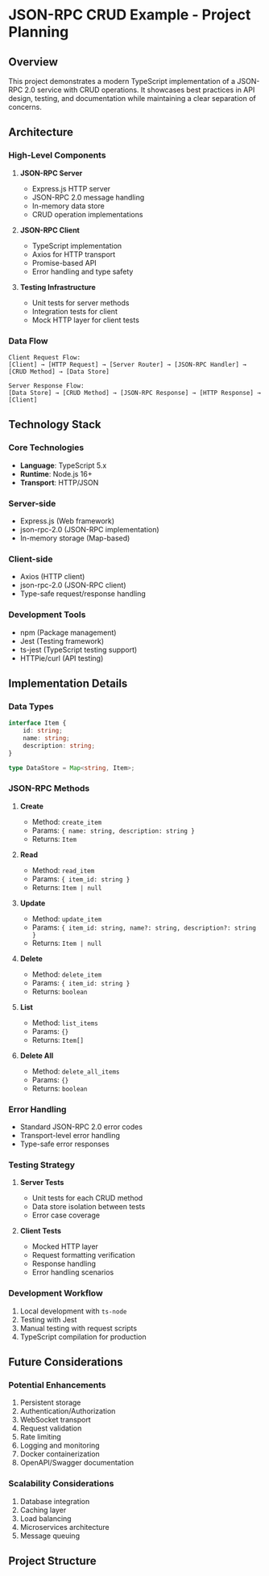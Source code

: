# JSON-RPC CRUD Example - Project Planning

## Overview
This project demonstrates a modern TypeScript implementation of a JSON-RPC 2.0 service with CRUD operations. It showcases best practices in API design, testing, and documentation while maintaining a clear separation of concerns.

## Architecture

### High-Level Components
1. **JSON-RPC Server**
   - Express.js HTTP server
   - JSON-RPC 2.0 message handling
   - In-memory data store
   - CRUD operation implementations

2. **JSON-RPC Client**
   - TypeScript implementation
   - Axios for HTTP transport
   - Promise-based API
   - Error handling and type safety

3. **Testing Infrastructure**
   - Unit tests for server methods
   - Integration tests for client
   - Mock HTTP layer for client tests

### Data Flow
```plaintext
Client Request Flow:
[Client] → [HTTP Request] → [Server Router] → [JSON-RPC Handler] → [CRUD Method] → [Data Store]

Server Response Flow:
[Data Store] → [CRUD Method] → [JSON-RPC Response] → [HTTP Response] → [Client]
```

## Technology Stack

### Core Technologies
- **Language**: TypeScript 5.x
- **Runtime**: Node.js 16+
- **Transport**: HTTP/JSON

### Server-side
- Express.js (Web framework)
- json-rpc-2.0 (JSON-RPC implementation)
- In-memory storage (Map-based)

### Client-side
- Axios (HTTP client)
- json-rpc-2.0 (JSON-RPC client)
- Type-safe request/response handling

### Development Tools
- npm (Package management)
- Jest (Testing framework)
- ts-jest (TypeScript testing support)
- HTTPie/curl (API testing)

## Implementation Details

### Data Types
```typescript
interface Item {
    id: string;
    name: string;
    description: string;
}

type DataStore = Map<string, Item>;
```

### JSON-RPC Methods
1. **Create**
   - Method: `create_item`
   - Params: `{ name: string, description: string }`
   - Returns: `Item`

2. **Read**
   - Method: `read_item`
   - Params: `{ item_id: string }`
   - Returns: `Item | null`

3. **Update**
   - Method: `update_item`
   - Params: `{ item_id: string, name?: string, description?: string }`
   - Returns: `Item | null`

4. **Delete**
   - Method: `delete_item`
   - Params: `{ item_id: string }`
   - Returns: `boolean`

5. **List**
   - Method: `list_items`
   - Params: `{}`
   - Returns: `Item[]`

6. **Delete All**
   - Method: `delete_all_items`
   - Params: `{}`
   - Returns: `boolean`

### Error Handling
- Standard JSON-RPC 2.0 error codes
- Transport-level error handling
- Type-safe error responses

### Testing Strategy
1. **Server Tests**
   - Unit tests for each CRUD method
   - Data store isolation between tests
   - Error case coverage

2. **Client Tests**
   - Mocked HTTP layer
   - Request formatting verification
   - Response handling
   - Error handling scenarios

### Development Workflow
1. Local development with `ts-node`
2. Testing with Jest
3. Manual testing with request scripts
4. TypeScript compilation for production

## Future Considerations

### Potential Enhancements
1. Persistent storage
2. Authentication/Authorization
3. WebSocket transport
4. Request validation
5. Rate limiting
6. Logging and monitoring
7. Docker containerization
8. OpenAPI/Swagger documentation

### Scalability Considerations
1. Database integration
2. Caching layer
3. Load balancing
4. Microservices architecture
5. Message queuing

## Project Structure 